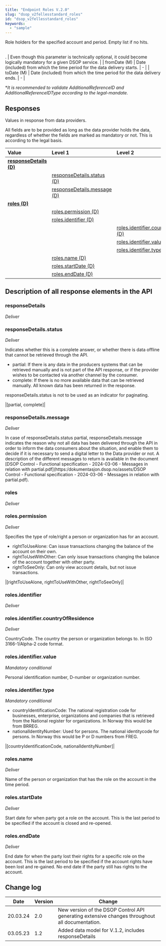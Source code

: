 ```yaml
---
title: "Endpoint Roles V.2.0"
slug: "dsop_v2fellesstandard_roles"
id: "dsop_v2fellesstandard_roles"
keywords:
  - "sample"
---
```


Role holders for the specified account and period. Empty list if no hits.


<br >.	 | Even though this parameter is technically optional, it could become logically mandatory for a given DSOP service.                                                                                           |
| fromDate (M)                   | Date (included) from which the time period for the data delivery starts.	                                                                                                                                                                                                                                                                                                                                                                                                                                | -                                                                                                                                                                                                           | 
| toDate (M)                     | Date (included) from which the time period for the data delivery ends.                                                                                                                                                                                                                                                                                                                                                                                                                                   | -                                                                                                                                                                                                           |

**It is recommended to validate AdditionalReferenceID and AdditionalReferenceIDType according to the legal-mandate.*



## Responses

Values in response from data providers.

All fields are to be provided as long as the data provider holds the data, regardless of whether the 
fields are marked as mandatory or not. This is according to the legal basis.

| Value                                                                                                | Level 1                                                                                                         | Level 2                                                                                                                                |  
|:-----------------------------------------------------------------------------------------------------|:----------------------------------------------------------------------------------------------------------------|:---------------------------------------------------------------------------------------------------------------------------------------|
| [**responseDetails (D)**](https:/dokumentasjon.dsop.no/dsop_v2fellesstandard_roles#responsedetails) |                                                                                                                 |                                                                                                                                        |                                                                                                                                                                                               |
|                                                                                                      | [responseDetails.status (D)](https:/dokumentasjon.dsop.no/dsop_v2fellesstandard_roles#responsedetailsstatus)   |                                                                                                                                        |                                                                                                                                                                                               |
|                                                                                                      | [responseDetails.message (D)](https:/dokumentasjon.dsop.no/dsop_v2fellesstandard_roles#responsedetailsmessage) |                                                                                                                                        |                                                                                                                                                                                               |
| [**roles (D)**](https:/dokumentasjon.dsop.no/dsop_v2fellesstandard_roles#roles)                     |
|                                                                                                      | [roles.permission (D)](https:/dokumentasjon.dsop.no/dsop_v2fellesstandard_roles#rolespermission)               |
|                                                                                                      | [roles.identifier (D)](https:/dokumentasjon.dsop.no/dsop_v2fellesstandard_roles#rolesidentifier)               |
|                                                                                                      |                                                                                                                 | [roles.identifier.countryOfResidence (D)](https:/dokumentasjon.dsop.no/dsop_v2fellesstandard_roles#rolesidentifiercountryofresidence) |
|                                                                                                      |                                                                                                                 | [roles.identifier.value (MC)](https:/dokumentasjon.dsop.no/dsop_v2fellesstandard_roles#rolesidentifiervalue)                          |
|                                                                                                      |                                                                                                                 | [roles.identifier.type (MC)](https:/dokumentasjon.dsop.no/dsop_v2fellesstandard_roles#rolesidentifiertype)                            |
|                                                                                                      | [roles.name (D)](https:/dokumentasjon.dsop.no/dsop_v2fellesstandard_roles#rolesname)                           |
|                                                                                                      | [roles.startDate (D)](https:/dokumentasjon.dsop.no/dsop_v2fellesstandard_roles#rolesstartdate)                 |
|                                                                                                      | [roles.endDate (D)](https:/dokumentasjon.dsop.no/dsop_v2fellesstandard_roles#rolesenddate)                     |


## Description of all response elements in the API


### responseDetails

*Deliver*


### responseDetails.status

*Deliver*

Indicates whether this is a complete answer, or whether there is data offline that cannot be retrieved through the API.
* partial: If there is any data in the producers systems that can be retrieved manually and is not part of the API response,
  or if the provider wishes to be contacted via another channel by the consumer.
* complete: If there is no more available data that can be retrieved manually. All known data has been returned in the response.

responseDetails.status is not to be used as an indicator for paginating.

|[partial, complete]|


### responseDetails.message

*Deliver*

In case of responseDetails.status partial, responseDetails.message indicates the reason why not all data has been delivered
through the API in order to inform the data consumers about the situation, and enable them to decide if it is necessary
to send a digital letter to the Data provider or not. A description of the different messages to return is available in
the document [DSOP Control - Functional specification - 2024-03-06 - Messages in relation with partial.pdf](https:/dokumentasjon.dsop.no/assets/DSOP Control - Functional specification - 2024-03-06 - Messages in relation with partial.pdf).


### roles

*Deliver*

### roles.permission

*Deliver*

Specifies the type of role/right a person or organization has for an account.
* rightToUseAlone: Can issue transactions changing the balance of the account on their own.
* rightToUseWithOther: Can only issue transactions changing the balance of the account together with other party.
* rightToSeeOnly: Can only view account details, but not issue transactions.

|[rightToUseAlone, rightToUseWithOther, rightToSeeOnly]|

### roles.identifier

*Deliver*

### roles.identifier.countryOfResidence

*Deliver*

CountryCode. The country the person or organization belongs to. In ISO 3166-1/Alpha-2 code format.

### roles.identifier.value

*Mandatory conditional*

Personal identification number, D-number or organization number.

### roles.identifier.type

*Mandatory conditional*

* countryIdentificationCode: The national registration code for businesses, enterprise, organizations and companies that is retrieved from the National register for organizations. In Norway this would be from BRREG.
* nationalIdentityNumber: Used for persons. The national identitycode for persons. In Norway this would be P or D numbers from FREG.

|[countryIdentificationCode, nationalIdentityNumber]|

### roles.name

*Deliver*

Name of the person or organization that has the role on the account in the time period.

### roles.startDate

*Deliver*

Start date for when party got a role on the account. This is the last period to be specified if the account is closed 
and re-opened.

### roles.endDate

*Deliver*

End date for when the party lost their rights for a specific role on the account. This is the last period to be 
specified if the account rights have been lost and re-gained. No end date if the party still has rights to the account.




## Change log

| Date     | Version | Change                                                                                         |
|----------|---------|------------------------------------------------------------------------------------------------|
| 20.03.24 | 2.0     | New version of the DSOP Control API generating extensive changes throughout all documentation. |
| 03.05.23 | 1.2     | Added data model for V.1.2, includes responseDetails                                           |

